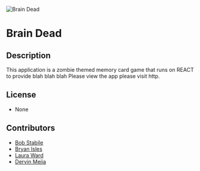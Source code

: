 ![Brain Dead](https://github.com/stabrr/Team-Awesome/blob/master/client/public/assets/images/zombie12.jpg?aw=true) 
# Brain Dead

## Description

This application is a zombie themed memory card game that runs on REACT to provide blah blah blah
Please view the app please visit http.

## License
* None

## Contributors
* [Bob Stabile](https://github.com/stabrr)
* [Bryan Isles](https://github.com/bryanisles)
* [Laura Ward ](https://github.com/LauraAWard)
* [Dervin Mejia ](https://github.com/nivred)

